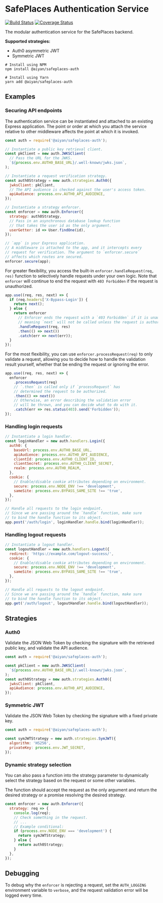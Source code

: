 # SafePlaces Authentication Service

[![Build Status](https://travis-ci.com/aiyan/safeplaces-auth.svg?branch=master)](https://travis-ci.com/aiyan/safeplaces-auth)
[![Coverage Status](https://coveralls.io/repos/github/aiyan/safeplaces-auth/badge.svg?branch=master)](https://coveralls.io/github/aiyan/safeplaces-auth?branch=master)

The modular authentication service for the SafePlaces backend.

**Supported strategies:**
- Auth0 asymmetric JWT
- Symmetric JWT

```shell script
# Install using NPM
npm install @aiyan/safeplaces-auth

# Install using Yarn
yarn add @aiyan/safeplaces-auth
```

## Examples

### Securing API endpoints

The authentication service can be instantiated and attached to an
existing Express application. The point or order at which you attach
the service relative to other middleware affects the point at which
it is invoked.

```javascript
const auth = require('@aiyan/safeplaces-auth');

// Instantiate a public key retrieval client.
const pkClient = new auth.JWKSClient(
  // Pass the URL for the JWKS.
  `${process.env.AUTH0_BASE_URL}/.well-known/jwks.json`,
);

// Instantiate a request verification strategy.
const auth0Strategy = new auth.strategies.Auth0({
  jwksClient: pkClient,
  // The API audience is checked against the user's access token.
  apiAudience: process.env.AUTH0_API_AUDIENCE,
});

// Instantiate a strategy enforcer.
const enforcer = new auth.Enforcer({
  strategy: auth0Strategy,
  // Pass in an asynchronous database lookup function
  // that takes the user id as the only argument.
  userGetter: id => User.findOne(id),
});

// `app` is your Express application.
// A middleware is attached to the app, and it intercepts every
// request for verification. The argument to `enforcer.secure`
// affects which routes are secured.
enforcer.secure(app);
```

For greater flexibility, you access the built-in `enforcer.handleRequest(req, res)`
function to selectively handle requests under your own logic. Note that `enforcer`
will continue to end the request with `403 Forbidden` if the request is unauthorized.

```javascript
app.use((req, res, next) => {
  if (req.headers['X-Bypass-Login']) {
    return next();
  } else {
    return enforcer
      // Enforcer ends the request with a `403 Forbidden` if it is unauthorized,
      // meaning `next` will not be called unless the request is authorized.
      .handleRequest(req, res)
      .then(() => next())
      .catch(err => next(err));
  }
});
```

For the most flexibility, you can use `enforcer.processRequest(req)` to only validate a request,
allowing you to decide how to handle the validation result yourself, whether that be ending
the request or ignoring the error.

```javascript
app.use((req, res, next) => {
  enforcer
    .processRequest(req)
    // `.then` is called only if `processRequest` has
    // determined the request to be authorized.
    .then(() => next())
    // Otherwise, an error describing the validation error
    // will be thrown, and you can decide what to do with it.
    .catch(err => res.status(403).send('Forbidden'));
});
```

### Handling login requests

```javascript
// Instantiate a login handler.
const loginHandler = new auth.handlers.Login({
  auth0: {
    baseUrl: process.env.AUTH0_BASE_URL,
    apiAudience: process.env.AUTH0_API_AUDIENCE,
    clientId: process.env.AUTH0_CLIENT_ID,
    clientSecret: process.env.AUTH0_CLIENT_SECRET,
    realm: process.env.AUTH0_REALM,
  },
  cookie: {
    // Enable/disable cookie attributes depending on environment.
    secure: process.env.NODE_ENV !== 'development',
    sameSite: process.env.BYPASS_SAME_SITE !== 'true',
  },
});

// Handle all requests to the login endpoint.
// Since we are passing around the `handle` function, make sure
// to bind the handle function to its object.
app.post('/auth/login', loginHandler.handle.bind(loginHandler));
```

### Handling logout requests

```javascript
// Instantiate a logout handler.
const logoutHandler = new auth.handlers.Logout({
  redirect: 'https://example.com/logout-success/',
  cookie: {
    // Enable/disable cookie attributes depending on environment.
    secure: process.env.NODE_ENV !== 'development',
    sameSite: process.env.BYPASS_SAME_SITE !== 'true',
  },
});

// Handle all requests to the logout endpoint.
// Since we are passing around the `handle` function, make sure
// to bind the handle function to its object.
app.get('/auth/logout', logoutHandler.handle.bind(logoutHandler));
```

## Strategies

### Auth0

Validate the JSON Web Token by checking the signature with
the retrieved public key, and validate the API audience.

```javascript
const auth = require('@aiyan/safeplaces-auth');

const pkClient = new auth.JWKSClient(
  `${process.env.AUTH0_BASE_URL}/.well-known/jwks.json`,
);
const auth0Strategy = new auth.strategies.Auth0({
  jwksClient: pkClient,
  apiAudience: process.env.AUTH0_API_AUDIENCE,
});
```

### Symmetric JWT

Validate the JSON Web Token by checking the signature with
a fixed private key.

```javascript
const auth = require('@aiyan/safeplaces-auth');

const symJWTStrategy = new auth.strategies.SymJWT({
  algorithm: 'HS256',
  privateKey: process.env.JWT_SECRET,
});
```

### Dynamic strategy selection

You can also pass a function into the strategy parameter
to dynamically select the strategy based on the request
or some other variables.

The function should accept the request as the only argument
and return the desired strategy or a promise resolving the
desired strategy.

```javascript
const enforcer = new auth.Enforcer({
  strategy: req => {
    console.log(req);
    // Check something in the request.
    // ...
    // Example conditional:
    if (process.env.NODE_ENV === 'development') {
      return symJWTStrategy;
    } else {
      return auth0Strategy;
    }
  },
});
```

## Debugging

To debug why the `enforcer` is rejecting a request, set the
`AUTH_LOGGING` environment variable to `verbose`, and the request
validation error will be logged every time.
